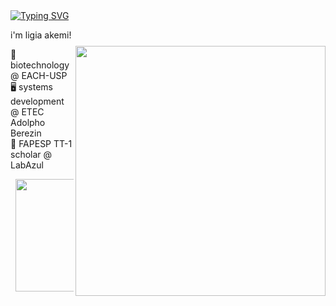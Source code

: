 <div align="left">
      <a href="https://git.io/typing-svg"><img src="https://readme-typing-svg.demolab.com?font=Fira+Code&pause=1000&color=FFF&width=435&lines=welcome!!!+this+is+ligia+akemi+%3A)" alt="Typing SVG" /></a>
</div>

<img style="margin-top: 40px;" align="right" width="400px" src="https://64.media.tumblr.com/8752f78cfb288dea542838efd3e90cbf/tumblr_ojceegrhZO1vxr5i1o1_540.gif">

i'm ligia akemi!

🧬 biotechnology @ EACH-USP  
🖥️ systems development @ ETEC Adolpho Berezin  
🦠 FAPESP TT-1 scholar @ LabAzul

<pre> <img height="180px" src="https://github-readme-stats.vercel.app/api/top-langs/?username=limiyama&layout=compact&langs_count=8&theme=dracula&hide_border=true"/> <img height="180px" src="https://github-readme-stats.vercel.app/api?username=limiyama&theme=dracula&hide_border=true&include_all_commits=false&count_private=false"/></pre>


</div>

